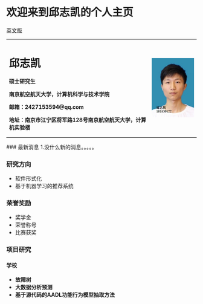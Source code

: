 # 欢迎来到邱志凯的个人主页
<table border="0">
  <tr>
    <td width="75%">
      <h1>邱志凯</h1>
      <p><b>硕士研究生</b></p>
      <p><b>南京航空航天大学，计算机科学与技术学院</b></p>
      <p><b>邮箱：2427153594@qq.com</b></p>
      <p><b>地址：南京市江宁区将军路128号南京航空航天大学，计算机实验楼</b></p>
    </td>
    <td width="25%">
      <img src="img/qzk.png" width="100%">
    </td>
  </tr>
  <tr><a href="/index-en.html">英文版</a></tr>
</table>
### 最新消息
1.没什么新的消息。。。。。

### 研究方向
- 软件形式化
- 基于机器学习的推荐系统

### 荣誉奖励
- 奖学金
- 荣誉称号
- 比赛获奖

### 项目研究
#### 学校
- **故障树**
- **大数据分析预测**
- **基于源代码的AADL功能行为模型抽取方法**

